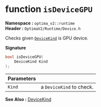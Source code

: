 # function `isDeviceGPU`
__Namespace :__ `optima_v2::runtime`  
__Header :__ `OptimaV2/Runtime/Device.h`

Checks given [`DeviceKind`](../enums/device_kind.md) is GPU device.

__Signature__
``` cpp
bool isDeviceGPU(
    DeviceKind Kind
);
```

| Parameters |   |
| ---------- | - |
| `Kind`     | a `DeviceKind` to check. |

__See Also :__ [DeviceKind](../enums/device_kind.md)
